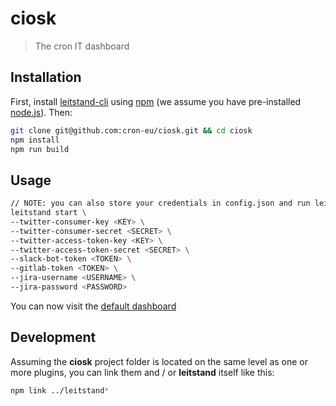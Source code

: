 # ciosk
> The cron IT dashboard

## Installation

First, install [leitstand-cli](https://npmjs.org/package/leitstand-cli) using [npm](https://www.npmjs.com/) (we assume you have pre-installed [node.js](https://nodejs.org/)). Then:

```bash
git clone git@github.com:cron-eu/ciosk.git && cd ciosk
npm install
npm run build
```

## Usage

```bash
// NOTE: you can also store your credentials in config.json and run leistand start OR leistand start --config ~/my-other-config.json
leitstand start \
--twitter-consumer-key <KEY> \
--twitter-consumer-secret <SECRET> \
--twitter-access-token-key <KEY> \
--twitter-access-token-secret <SECRET> \
--slack-bot-token <TOKEN> \
--gitlab-token <TOKEN> \
--jira-username <USERNAME> \
--jira-password <PASSWORD>
```

You can now visit the [default dashboard](http://localhost:9000/dashboards/default)

## Development

Assuming the **ciosk** project folder is located on the same level as one or more plugins, you can link them and / or **leitstand** itself like this:

```bash
npm link ../leitstand*
```

